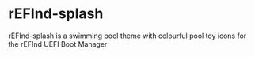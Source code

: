 # rEFInd-splash
rEFInd-splash is a swimming pool theme with colourful pool toy icons for the rEFInd UEFI Boot Manager
